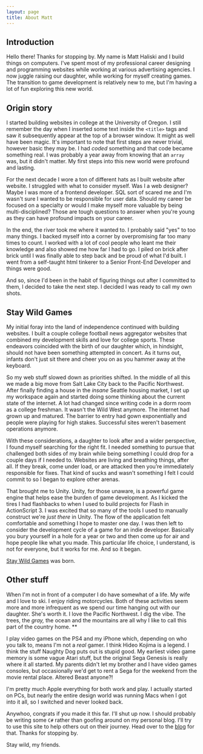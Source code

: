 ```yaml
---
layout: page
title: About Matt
---
```


## Introduction

Hello there! Thanks for stopping by. My name is Matt Haliski and I build things on computers. I've spent most of my professional career designing and programming websites while working at various advertising agencies. I now juggle raising our daughter, while working for myself creating games. The transition to game development is relatively new to me, but I'm having a lot of fun exploring this new world.

## Origin story

I started building websites in college at the University of Oregon. I still remember the day when I inserted some text inside the `<title>` tags and saw it subsequently appear at the top of a browser window. It might as well have been magic. It's important to note that first steps are never trivial, however basic they may be. I had *coded* something and that code became something real. I was probably a year away from knowing that an `array` was, but it didn't matter. My first steps into this new world were profound and lasting.

For the next decade I wore a ton of different hats as I built website after website. I struggled with what to consider myself. Was I a web designer? Maybe I was more of a frontend developer. SQL sort of scared me and I'm wasn't sure I wanted to be responsible for user data. Should my career be focused on a specialty or would I make myself more valuable by being multi-disciplined? Those are tough questions to answer when you're young as they can have profound impacts on your career. 

In the end, the river took me where it wanted to. I probably said "yes" to too many things. I backed myself into a corner by overpromising far too many times to count. I worked with a lot of cool people who leant me their knowledge and also showed me how far I had to go. I piled on brick after brick until I was finally able to step back and be proud of what I'd built. I went from a self-taught html tinkerer to a Senior Front-End Developer and things were good.

And so, since I'd been in the habit of figuring things out after I committed to them, I decided to take the next step. I decided I was ready to call my own shots.

## Stay Wild Games

My initial foray into the land of independence continued with building websites. I built a couple college football news aggregator websites that combined my development skills and love for college sports. These endeavors coincided with the birth of our daughter which, in hindsight, should not have been something attempted in concert. As it turns out, infants don't just sit there and cheer you on as you hammer away at the keyboard. 

So my web stuff slowed down as priorities shifted. In the middle of all this we made a big move from Salt Lake City back to the Pacific Northwest. After finally finding a house in the *insane* Seattle housing market, I set up my workspace again and started doing some thinking about the current state of the internet. A lot had changed since writing code in a dorm room as a college freshman. It wasn't the Wild West anymore. The internet had grown up and matured. The barrier to entry had gown exponentially and people were playing for high stakes. Successful sites weren't basement operations anymore.

With these considerations, a daughter to look after and a wider perspective, I found myself searching for the right fit. I needed something to pursue that challenged both sides of my brain while being something I could drop for a couple days if I needed to. Websites are living and breathing things, after all. If they break, come under load, or are attacked then you’re immediately responsible for fixes. That kind of sucks and wasn't something I felt I could commit to so I began to explore other arenas.

That brought me to Unity. Unity, for those unaware, is a powerful game engine that helps ease the burden of game development. As I kicked the tires I had flashbacks to when I used to build projects for Flash in ActionScript 3. I was excited that so many of the tools I used to manually construct we're *just there* in Unity. The flow of the application felt comfortable and something I hope to master one day. I was then left to consider the development cycle of a game for an indie developer. Basically you bury yourself in a hole for a year or two and then come up for air and hope people like what you made. This particular life choice, I understand, is not for everyone, but it works for me. And so it began.

[Stay Wild Games](https://staywildgames.com) was born.

## Other stuff

When I'm not in front of a computer I do have somewhat of a life. My wife and I love to ski. I enjoy riding motorcycles. Both of these activities seem more and more infrequent as we spend our time hanging out with our daughter. She's worth it. I love the Pacific Northwest. I dig the vibe. The trees, the *gray,* the ocean and the mountains are all why I like to call this part of the country home. **

I play video games on the PS4 and my iPhone which, depending on who you talk to, means I'm not a *real* gamer. I think Hideo Kojima is a legend. I think the stuff Naughty Dog puts out is stupid good. My earliest video game memory is some vague Atari stuff, but the original Sega Genesis is really where it all started. My parents didn't let my brother and I have video games consoles, but occasionally we'd get to rent a Sega for the weekend from the movie rental place. Altered Beast anyone?!

I'm pretty much Apple everything for both work and play. I actually started on PCs, but nearly the entire design world was running Macs when I got into it all, so I switched and never looked back.

Anywhoo, congrats if you made it this far. I'll shut up now. I should probably be writing some `C#` rather than goofing around on my personal blog. I'll try to use this site to help others out on their journey. Head over to the [blog](/) for that. Thanks for stopping by.

Stay wild, my friends.